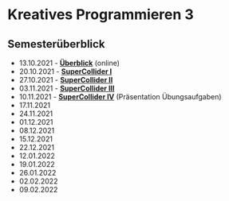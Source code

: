 # Kreatives Programmieren 3

## Semesterüberblick

* 13.10.2021 - **[Überblick](01)** (online)
* 20.10.2021 - **[SuperCollider I](02)**
* 27.10.2021 - **[SuperCollider II](03)**
* 03.11.2021 - **[SuperCollider III](04)**
* 10.11.2021 - **[SuperCollider IV](05)** (Präsentation Übungsaufgaben)
* 17.11.2021
* 24.11.2021
* 01.12.2021
* 08.12.2021
* 15.12.2021
* 22.12.2021
* 12.01.2022
* 19.01.2022
* 26.01.2022
* 02.02.2022
* 09.02.2022